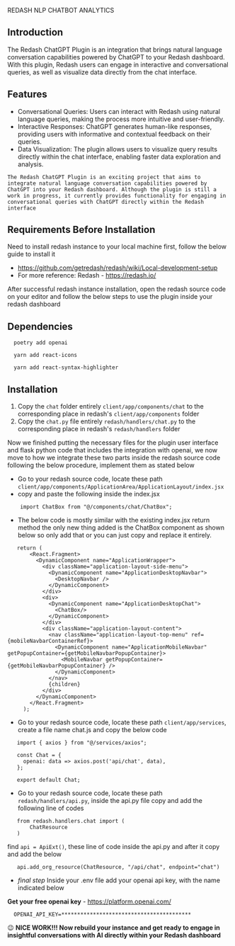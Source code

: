 REDASH NLP CHATBOT ANALYTICS

## Introduction

The Redash ChatGPT Plugin is an integration that brings natural language conversation capabilities powered by ChatGPT to your Redash dashboard. With this plugin, Redash users can engage in interactive and conversational queries, as well as visualize data directly from the chat interface.

## Features

- Conversational Queries: Users can interact with Redash using natural language queries, making the process more intuitive and user-friendly.
- Interactive Responses: ChatGPT generates human-like responses, providing users with informative and contextual feedback on their queries.
- Data Visualization: The plugin allows users to visualize query results directly within the chat interface, enabling faster data exploration and analysis.

`The Redash ChatGPT Plugin is an exciting project that aims to integrate natural language conversation capabilities powered by ChatGPT into your Redash dashboard. Although the plugin is still a work in progress, it currently provides functionality for engaging in conversational queries with ChatGPT directly within the Redash interface`

## Requirements Before Installation

Need to install redash instance to your local machine first, follow the below guide to install it

- https://github.com/getredash/redash/wiki/Local-development-setup
- For more reference: Redash - https://redash.io/

After successful redash instance installation, open the redash source code on your editor and follow the below steps to use the plugin inside your redash dashboard

## Dependencies

```
  poetry add openai
```

```
  yarn add react-icons
```

```
  yarn add react-syntax-highlighter
```

## Installation

1. Copy the `chat` folder entirely `client/app/components/chat` to the corresponding place in redash's `client/app/components` folder
2. Copy the `chat.py` file entirely `redash/handlers/chat.py` to the corresponding place in redash's `redash/handlers` folder

Now we finished putting the necessary files for the plugin user interface and flask python code that includes the integration with openai, we now move to how we integrate these two parts inside the redash source code following the below procedure, implement them as stated below

- Go to your redash source code, locate these path `client/app/components/ApplicationArea/ApplicationLayout/index.jsx`
- copy and paste the following inside the index.jsx

```
    import ChatBox from "@/components/chat/ChatBox";
```

- The below code is mostly similar with the existing index.jsx return method the only new thing added is the ChatBox component as shown below so only add that or you can just copy and replace it entirely.

```
   return (
       <React.Fragment>
         <DynamicComponent name="ApplicationWrapper">
           <div className="application-layout-side-menu">
             <DynamicComponent name="ApplicationDesktopNavbar">
               <DesktopNavbar />
             </DynamicComponent>
           </div>
           <div>
             <DynamicComponent name="ApplicationDesktopChat">
               <ChatBox/>
             </DynamicComponent>
           </div>
           <div className="application-layout-content">
             <nav className="application-layout-top-menu" ref={mobileNavbarContainerRef}>
               <DynamicComponent name="ApplicationMobileNavbar" getPopupContainer={getMobileNavbarPopupContainer}>
                 <MobileNavbar getPopupContainer={getMobileNavbarPopupContainer} />
               </DynamicComponent>
             </nav>
             {children}
           </div>
         </DynamicComponent>
       </React.Fragment>
     );
```

- Go to your redash source code, locate these path `client/app/services`, create a file name chat.js and copy the below code

```
   import { axios } from "@/services/axios";

   const Chat = {
     openai: data => axios.post('api/chat', data),
   };

   export default Chat;
```

- Go to your redash source code, locate these path `redash/handlers/api.py`, inside the api.py file copy and add the following line of codes

```
   from redash.handlers.chat import (
       ChatResource
   )
```

find `api = ApiExt()`, these line of code inside the api.py and after it copy and add the below

```
   api.add_org_resource(ChatResource, "/api/chat", endpoint="chat")
```

- _final step_ Inside your .env file add your openai api key, with the name indicated below

**Get your free openai key** - https://platform.openai.com/

```
  OPENAI_API_KEY=*****************************************
```

😉 **NICE WORK!!!
Now rebuild your instance and get ready to engage in insightful conversations with AI directly within your Redash dashboard**
